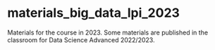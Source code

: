 # materials_big_data_lpi_2023
Materials for the course in 2023. Some materials are published in the classroom for Data Science Advanced 2022/2023.
